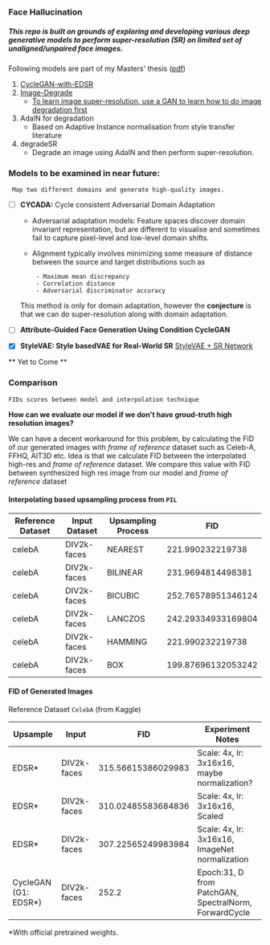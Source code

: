 

### Face Hallucination
##### This repo is built on grounds of exploring and developing various deep generative models to perform super-resolution (SR) on limited set of unaligned/unpaired face images. 

Following models are part of my Masters' thesis ([pdf](https://www.cs.ait.ac.th/xmlui/handle/123456789/968))
1. [CycleGAN-with-EDSR](https://github.com/nprithviraj24/face-hallucination/tree/master/CycleGAN-with-EDSR)
2. [Image-Degrade](https://github.com/nprithviraj24/face-hallucination/tree/master/image-degrade)
    - [To learn image super-resolution, use a GAN to learn how to do image degradation first](https://arxiv.org/pdf/1807.11458.pdf)
3. AdaIN for degradation
    - Based on Adaptive Instance normalisation from style transfer literature
4. degradeSR
    - Degrade an image using AdaIN and then perform super-resolution.


### Models to be examined in near future:

`` Map two different domains and generate high-quality images.``


- [ ] <strong>CYCADA:</strong> Cycle consistent Adversarial Domain Adaptation
        
     - Adversarial adaptation models: Feature spaces discover domain invariant representation, but are different to visualise and sometimes fail to capture pixel-level and low-level domain shifts.
     - Alignment typically involves minimizing some measure of distance between the source and target distributions such as
            
            - Maximum mean discrepancy
            - Correlation distance
            - Adversarial discriminator accuracy
     This method is only for domain adaptation, however the <strong>conjecture</strong> is that we can do super-resolution along with domain adaptation.

- [ ] <strong>Attribute-Guided Face Generation Using Condition CycleGAN</strong>
 

- [x] <strong>StyleVAE: Style basedVAE for Real-World SR</strong> [StyleVAE + SR Network](https://arxiv.org/abs/1912.10227)

** Yet to Come **
### Comparison
```FIDs scores between model and interpolation technique```

<strong> How can we evaluate our model if we don't have groud-truth high resolution images? </strong>

We can have a decent workaround for this problem, by calculating the FID of our generated images with <i>frame of reference</i> dataset such as Celeb-A, FFHQ, AIT3D etc.
Idea is that we calculate FID between the interpolated high-res and <i>frame of reference</i> dataset. We compare this value with FID between synthesized high res image from our model and <i>frame of reference</i> dataset

#### Interpolating based upsampling process from ``PIL``
|   Reference Dataset	|  Input Dataset	| Upsampling Process  	|  FID 
| --- |---	|---	|---	
| celebA  	|   DIV2k-faces	| NEAREST  	|   221.990232219738	
| celebA  	|  DIV2k-faces 	| BILINEAR  |  231.9694814498381
| celebA  	|  DIV2k-faces 	| BICUBIC  	|  252.76578951346124   	
| celebA  	|   DIV2k-faces	| LANCZOS  	|   242.29334933169804	
| celebA  	|  DIV2k-faces 	| HAMMING  	|  221.990232219738
| celebA  	|  DIV2k-faces 	| BOX   	|  199.87696132053242

#### FID of Generated Images

Reference Dataset ```CelebA``` (from Kaggle)

Upsample | Input | FID | Experiment Notes                              
--- | --- | --- | --- |
EDSR* | DIV2k-faces |  315.56615386029983|  Scale: 4x, lr: 3x16x16,  maybe normalization?
EDSR* | DIV2k-faces |  310.02485583684836|  Scale: 4x, lr: 3x16x16,  Scaled
EDSR* | DIV2k-faces |  307.22565249983984|  Scale: 4x, lr: 3x16x16,  ImageNet normalization
CycleGAN (G1: EDSR*) | DIV2k-faces | 252.2 | Epoch:31, D from PatchGAN, SpectralNorm, ForwardCycle
 
<!--  #Uncomment below two to  when model is ready
ImageDegradation | AIT3D | --  
StyleVAE | AIT3D | -- 
-->

*With official pretrained weights. 